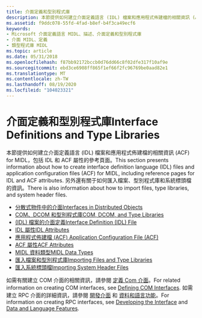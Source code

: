 ```yaml
---
title: 介面定義和型別程式庫
description: 本節提供如何建立介面定義語言 (IDL) 檔案和應用程式佈建檔的相關資訊 (ACF) for MIDL，包括 IDL 和 ACF 屬性的參考頁面。
ms.assetid: f9ddc078-55fd-4fad-b8ef-b4f3ca49ecf6
keywords:
- Microsoft 介面定義語言 MIDL、描述、介面定義和型別程式庫
- 介面 MIDL、定義
- 類型程式庫 MIDL
ms.topic: article
ms.date: 05/31/2018
ms.openlocfilehash: f87bb92172bccb0d76dd66c8f02dfe317f10af9e
ms.sourcegitcommit: ebd3ce6908ff865f1ef66f2fc96769be0aad82e1
ms.translationtype: MT
ms.contentlocale: zh-TW
ms.lasthandoff: 08/19/2020
ms.locfileid: "104023321"
---
```

# <a name="interface-definitions-and-type-libraries"></a><span data-ttu-id="7ed96-106">介面定義和型別程式庫</span><span class="sxs-lookup"><span data-stu-id="7ed96-106">Interface Definitions and Type Libraries</span></span>

<span data-ttu-id="7ed96-107">本節提供如何建立介面定義語言 (IDL) 檔案和應用程式佈建檔的相關資訊 (ACF) for MIDL，包括 IDL 和 ACF 屬性的參考頁面。</span><span class="sxs-lookup"><span data-stu-id="7ed96-107">This section presents information about how to create interface definition language (IDL) files and application configuration files (ACF) for MIDL, including reference pages for IDL and ACF attributes.</span></span> <span data-ttu-id="7ed96-108">另外還有關于如何匯入檔案、型別程式庫和系統標頭檔的資訊。</span><span class="sxs-lookup"><span data-stu-id="7ed96-108">There is also information about how to import files, type libraries, and system header files.</span></span>

-   [<span data-ttu-id="7ed96-109">分散式物件中的介面</span><span class="sxs-lookup"><span data-stu-id="7ed96-109">Interfaces in Distributed Objects</span></span>](interfaces-in-distributed-objects.md)
-   [<span data-ttu-id="7ed96-110">COM、DCOM 和型別程式庫</span><span class="sxs-lookup"><span data-stu-id="7ed96-110">COM, DCOM, and Type Libraries</span></span>](com-dcom-and-type-libraries.md)
-   [<span data-ttu-id="7ed96-111"> (IDL) 檔案的介面定義</span><span class="sxs-lookup"><span data-stu-id="7ed96-111">Interface Definition (IDL) File</span></span>](interface-definition-idl-file.md)
-   [<span data-ttu-id="7ed96-112">IDL 屬性</span><span class="sxs-lookup"><span data-stu-id="7ed96-112">IDL Attributes</span></span>](idl-attributes.md)
-   [<span data-ttu-id="7ed96-113">應用程式佈建檔 (ACF) </span><span class="sxs-lookup"><span data-stu-id="7ed96-113">Application Configuration File (ACF)</span></span>](application-configuration-file-acf-.md)
-   [<span data-ttu-id="7ed96-114">ACF 屬性</span><span class="sxs-lookup"><span data-stu-id="7ed96-114">ACF Attributes</span></span>](acf-attributes.md)
-   [<span data-ttu-id="7ed96-115">MIDL 資料類型</span><span class="sxs-lookup"><span data-stu-id="7ed96-115">MIDL Data Types</span></span>](midl-data-types.md)
-   [<span data-ttu-id="7ed96-116">匯入檔案和型別程式庫</span><span class="sxs-lookup"><span data-stu-id="7ed96-116">Importing Files and Type Libraries</span></span>](importing-files-and-type-libraries.md)
-   [<span data-ttu-id="7ed96-117">匯入系統標頭檔</span><span class="sxs-lookup"><span data-stu-id="7ed96-117">Importing System Header Files</span></span>](importing-system-header-files.md)

<span data-ttu-id="7ed96-118">如需有關建立 COM 介面的相關資訊，請參閱 [定義 Com 介面](../com/defining-com-interfaces.md)。</span><span class="sxs-lookup"><span data-stu-id="7ed96-118">For related information on creating COM interfaces, see [Defining COM Interfaces](../com/defining-com-interfaces.md).</span></span> <span data-ttu-id="7ed96-119">如需建立 RPC 介面的詳細資訊，請參閱 [開發介面](/windows/desktop/Rpc/developing-the-interface) 和 [資料和語言功能](/windows/desktop/Rpc/data-and-language-features)。</span><span class="sxs-lookup"><span data-stu-id="7ed96-119">For information on creating RPC interfaces, see [Developing the Interface](/windows/desktop/Rpc/developing-the-interface) and [Data and Language Features](/windows/desktop/Rpc/data-and-language-features).</span></span>

 

 